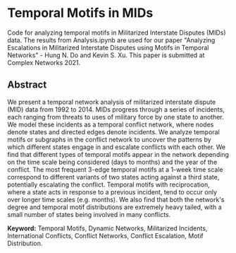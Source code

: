 # Temporal Motifs in MIDs
Code for analyzing temporal motifs in Militarized Interstate Disputes (MIDs) data. The results from Analysis.ipynb are used for our paper 
"Analyzing Escalations in Militarized Interstate Disputes using Motifs in Temporal Networks" - Hung N. Do and Kevin S. Xu. 
This paper is submitted at Complex Networks 2021.

## Abstract
We present a temporal network analysis of militarized interstate dispute (MID) data from 1992 to 2014. MIDs progress through a series of incidents, 
each ranging from threats to uses of military force by one state to another. We model these incidents as a temporal conflict network, where nodes 
denote states and directed edges denote incidents. We analyze temporal motifs or subgraphs in the conflict network to uncover the patterns by which 
different states engage in and escalate conflicts with each other. We find that different types of temporal motifs appear in the network depending on 
the time scale being considered (days to months) and the year of the conflict. The most frequent 3-edge temporal motifs at a 1-week time scale correspond
to different variants of two states acting against a third state, potentially escalating the conflict. Temporal motifs with reciprocation, where a state 
acts in response to a previous incident, tend to occur only over longer time scales (e.g. months). We also find that both the network's degree and temporal
motif distributions are extremely heavy tailed, with a small number of states being involved in many conflicts.

**Keyword:** Temporal Motifs, Dynamic Networks, Militarized Incidents, International Conflicts, Conflict Networks, Conflict Escalation, Motif Distribution.
